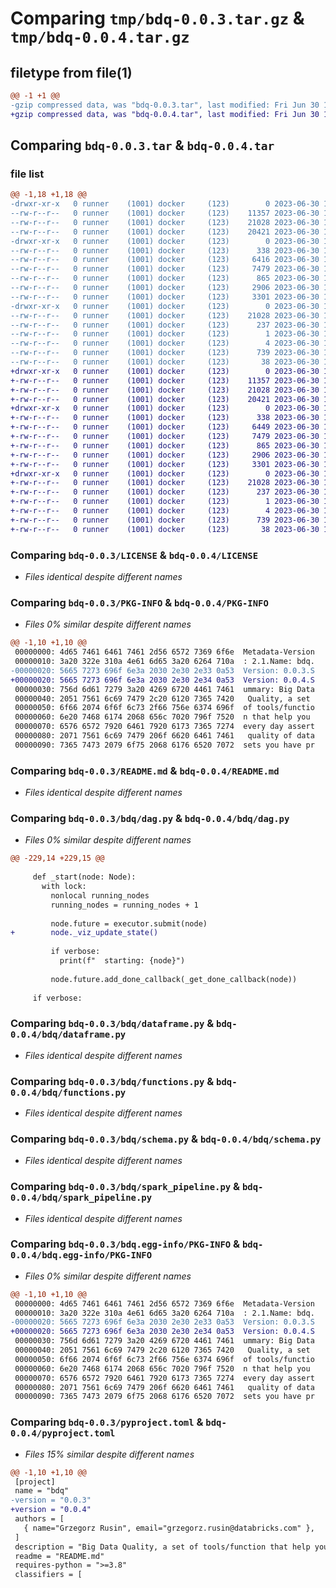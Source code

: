# Comparing `tmp/bdq-0.0.3.tar.gz` & `tmp/bdq-0.0.4.tar.gz`

## filetype from file(1)

```diff
@@ -1 +1 @@
-gzip compressed data, was "bdq-0.0.3.tar", last modified: Fri Jun 30 12:47:54 2023, max compression
+gzip compressed data, was "bdq-0.0.4.tar", last modified: Fri Jun 30 12:59:41 2023, max compression
```

## Comparing `bdq-0.0.3.tar` & `bdq-0.0.4.tar`

### file list

```diff
@@ -1,18 +1,18 @@
-drwxr-xr-x   0 runner    (1001) docker     (123)        0 2023-06-30 12:47:54.357176 bdq-0.0.3/
--rw-r--r--   0 runner    (1001) docker     (123)    11357 2023-06-30 12:47:44.000000 bdq-0.0.3/LICENSE
--rw-r--r--   0 runner    (1001) docker     (123)    21028 2023-06-30 12:47:54.357176 bdq-0.0.3/PKG-INFO
--rw-r--r--   0 runner    (1001) docker     (123)    20421 2023-06-30 12:47:44.000000 bdq-0.0.3/README.md
-drwxr-xr-x   0 runner    (1001) docker     (123)        0 2023-06-30 12:47:54.357176 bdq-0.0.3/bdq/
--rw-r--r--   0 runner    (1001) docker     (123)      338 2023-06-30 12:47:44.000000 bdq-0.0.3/bdq/__init__.py
--rw-r--r--   0 runner    (1001) docker     (123)     6416 2023-06-30 12:47:44.000000 bdq-0.0.3/bdq/dag.py
--rw-r--r--   0 runner    (1001) docker     (123)     7479 2023-06-30 12:47:44.000000 bdq-0.0.3/bdq/dataframe.py
--rw-r--r--   0 runner    (1001) docker     (123)      865 2023-06-30 12:47:44.000000 bdq-0.0.3/bdq/functions.py
--rw-r--r--   0 runner    (1001) docker     (123)     2906 2023-06-30 12:47:44.000000 bdq-0.0.3/bdq/schema.py
--rw-r--r--   0 runner    (1001) docker     (123)     3301 2023-06-30 12:47:44.000000 bdq-0.0.3/bdq/spark_pipeline.py
-drwxr-xr-x   0 runner    (1001) docker     (123)        0 2023-06-30 12:47:54.357176 bdq-0.0.3/bdq.egg-info/
--rw-r--r--   0 runner    (1001) docker     (123)    21028 2023-06-30 12:47:54.000000 bdq-0.0.3/bdq.egg-info/PKG-INFO
--rw-r--r--   0 runner    (1001) docker     (123)      237 2023-06-30 12:47:54.000000 bdq-0.0.3/bdq.egg-info/SOURCES.txt
--rw-r--r--   0 runner    (1001) docker     (123)        1 2023-06-30 12:47:54.000000 bdq-0.0.3/bdq.egg-info/dependency_links.txt
--rw-r--r--   0 runner    (1001) docker     (123)        4 2023-06-30 12:47:54.000000 bdq-0.0.3/bdq.egg-info/top_level.txt
--rw-r--r--   0 runner    (1001) docker     (123)      739 2023-06-30 12:47:44.000000 bdq-0.0.3/pyproject.toml
--rw-r--r--   0 runner    (1001) docker     (123)       38 2023-06-30 12:47:54.357176 bdq-0.0.3/setup.cfg
+drwxr-xr-x   0 runner    (1001) docker     (123)        0 2023-06-30 12:59:41.288829 bdq-0.0.4/
+-rw-r--r--   0 runner    (1001) docker     (123)    11357 2023-06-30 12:59:28.000000 bdq-0.0.4/LICENSE
+-rw-r--r--   0 runner    (1001) docker     (123)    21028 2023-06-30 12:59:41.288829 bdq-0.0.4/PKG-INFO
+-rw-r--r--   0 runner    (1001) docker     (123)    20421 2023-06-30 12:59:28.000000 bdq-0.0.4/README.md
+drwxr-xr-x   0 runner    (1001) docker     (123)        0 2023-06-30 12:59:41.288829 bdq-0.0.4/bdq/
+-rw-r--r--   0 runner    (1001) docker     (123)      338 2023-06-30 12:59:28.000000 bdq-0.0.4/bdq/__init__.py
+-rw-r--r--   0 runner    (1001) docker     (123)     6449 2023-06-30 12:59:28.000000 bdq-0.0.4/bdq/dag.py
+-rw-r--r--   0 runner    (1001) docker     (123)     7479 2023-06-30 12:59:28.000000 bdq-0.0.4/bdq/dataframe.py
+-rw-r--r--   0 runner    (1001) docker     (123)      865 2023-06-30 12:59:28.000000 bdq-0.0.4/bdq/functions.py
+-rw-r--r--   0 runner    (1001) docker     (123)     2906 2023-06-30 12:59:28.000000 bdq-0.0.4/bdq/schema.py
+-rw-r--r--   0 runner    (1001) docker     (123)     3301 2023-06-30 12:59:28.000000 bdq-0.0.4/bdq/spark_pipeline.py
+drwxr-xr-x   0 runner    (1001) docker     (123)        0 2023-06-30 12:59:41.288829 bdq-0.0.4/bdq.egg-info/
+-rw-r--r--   0 runner    (1001) docker     (123)    21028 2023-06-30 12:59:41.000000 bdq-0.0.4/bdq.egg-info/PKG-INFO
+-rw-r--r--   0 runner    (1001) docker     (123)      237 2023-06-30 12:59:41.000000 bdq-0.0.4/bdq.egg-info/SOURCES.txt
+-rw-r--r--   0 runner    (1001) docker     (123)        1 2023-06-30 12:59:41.000000 bdq-0.0.4/bdq.egg-info/dependency_links.txt
+-rw-r--r--   0 runner    (1001) docker     (123)        4 2023-06-30 12:59:41.000000 bdq-0.0.4/bdq.egg-info/top_level.txt
+-rw-r--r--   0 runner    (1001) docker     (123)      739 2023-06-30 12:59:28.000000 bdq-0.0.4/pyproject.toml
+-rw-r--r--   0 runner    (1001) docker     (123)       38 2023-06-30 12:59:41.288829 bdq-0.0.4/setup.cfg
```

### Comparing `bdq-0.0.3/LICENSE` & `bdq-0.0.4/LICENSE`

 * *Files identical despite different names*

### Comparing `bdq-0.0.3/PKG-INFO` & `bdq-0.0.4/PKG-INFO`

 * *Files 0% similar despite different names*

```diff
@@ -1,10 +1,10 @@
 00000000: 4d65 7461 6461 7461 2d56 6572 7369 6f6e  Metadata-Version
 00000010: 3a20 322e 310a 4e61 6d65 3a20 6264 710a  : 2.1.Name: bdq.
-00000020: 5665 7273 696f 6e3a 2030 2e30 2e33 0a53  Version: 0.0.3.S
+00000020: 5665 7273 696f 6e3a 2030 2e30 2e34 0a53  Version: 0.0.4.S
 00000030: 756d 6d61 7279 3a20 4269 6720 4461 7461  ummary: Big Data
 00000040: 2051 7561 6c69 7479 2c20 6120 7365 7420   Quality, a set 
 00000050: 6f66 2074 6f6f 6c73 2f66 756e 6374 696f  of tools/functio
 00000060: 6e20 7468 6174 2068 656c 7020 796f 7520  n that help you 
 00000070: 6576 6572 7920 6461 7920 6173 7365 7274  every day assert
 00000080: 2071 7561 6c69 7479 206f 6620 6461 7461   quality of data
 00000090: 7365 7473 2079 6f75 2068 6176 6520 7072  sets you have pr
```

### Comparing `bdq-0.0.3/README.md` & `bdq-0.0.4/README.md`

 * *Files identical despite different names*

### Comparing `bdq-0.0.3/bdq/dag.py` & `bdq-0.0.4/bdq/dag.py`

 * *Files 0% similar despite different names*

```diff
@@ -229,14 +229,15 @@
 
     def _start(node: Node):
       with lock:
         nonlocal running_nodes
         running_nodes = running_nodes + 1
 
         node.future = executor.submit(node)
+        node._viz_update_state()
         
         if verbose:
           print(f"  starting: {node}")
         
         node.future.add_done_callback(_get_done_callback(node))
 
     if verbose:
```

### Comparing `bdq-0.0.3/bdq/dataframe.py` & `bdq-0.0.4/bdq/dataframe.py`

 * *Files identical despite different names*

### Comparing `bdq-0.0.3/bdq/functions.py` & `bdq-0.0.4/bdq/functions.py`

 * *Files identical despite different names*

### Comparing `bdq-0.0.3/bdq/schema.py` & `bdq-0.0.4/bdq/schema.py`

 * *Files identical despite different names*

### Comparing `bdq-0.0.3/bdq/spark_pipeline.py` & `bdq-0.0.4/bdq/spark_pipeline.py`

 * *Files identical despite different names*

### Comparing `bdq-0.0.3/bdq.egg-info/PKG-INFO` & `bdq-0.0.4/bdq.egg-info/PKG-INFO`

 * *Files 0% similar despite different names*

```diff
@@ -1,10 +1,10 @@
 00000000: 4d65 7461 6461 7461 2d56 6572 7369 6f6e  Metadata-Version
 00000010: 3a20 322e 310a 4e61 6d65 3a20 6264 710a  : 2.1.Name: bdq.
-00000020: 5665 7273 696f 6e3a 2030 2e30 2e33 0a53  Version: 0.0.3.S
+00000020: 5665 7273 696f 6e3a 2030 2e30 2e34 0a53  Version: 0.0.4.S
 00000030: 756d 6d61 7279 3a20 4269 6720 4461 7461  ummary: Big Data
 00000040: 2051 7561 6c69 7479 2c20 6120 7365 7420   Quality, a set 
 00000050: 6f66 2074 6f6f 6c73 2f66 756e 6374 696f  of tools/functio
 00000060: 6e20 7468 6174 2068 656c 7020 796f 7520  n that help you 
 00000070: 6576 6572 7920 6461 7920 6173 7365 7274  every day assert
 00000080: 2071 7561 6c69 7479 206f 6620 6461 7461   quality of data
 00000090: 7365 7473 2079 6f75 2068 6176 6520 7072  sets you have pr
```

### Comparing `bdq-0.0.3/pyproject.toml` & `bdq-0.0.4/pyproject.toml`

 * *Files 15% similar despite different names*

```diff
@@ -1,10 +1,10 @@
 [project]
 name = "bdq"
-version = "0.0.3"
+version = "0.0.4"
 authors = [
   { name="Grzegorz Rusin", email="grzegorz.rusin@databricks.com" },
 ]
 description = "Big Data Quality, a set of tools/function that help you every day assert quality of datasets you have processed or ingested"
 readme = "README.md"
 requires-python = ">=3.8"
 classifiers = [
```

